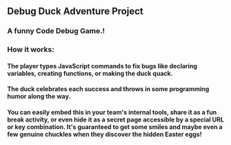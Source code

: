## Debug Duck Adventure Project

### A funny Code Debug Game.!

### How it works:

#### The player types JavaScript commands to fix bugs like declaring variables, creating functions, or making the duck quack.

#### The duck celebrates each success and throws in some programming humor along the way.

#### You can easily embed this in your team's internal tools, share it as a fun break activity, or even hide it as a secret page accessible by a special URL or key combination. It's guaranteed to get some smiles and maybe even a few genuine chuckles when they discover the hidden Easter eggs!
